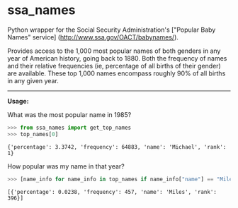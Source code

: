 ssa_names
=========

Python wrapper for the Social Security Administration's ["Popular Baby Names" service] (http://www.ssa.gov/OACT/babynames/).

Provides access to the 1,000 most popular names of both genders in any year of American history, going back to 1880. Both the frequency of names and their relative frequencies (ie, percentage of all births of their gender) are available. These top 1,000 names encompass roughly 90% of all births in any given year.
***

**Usage:**

What was the most popular name in 1985?

```python
>>> from ssa_names import get_top_names
>>> top_names[0]
```
```
{'percentage': 3.3742, 'frequency': 64883, 'name': 'Michael', 'rank': 1}
```


How popular was my name in that year?

```python
>>> [name_info for name_info in top_names if name_info["name"] == "Miles"]
```
```
[{'percentage': 0.0238, 'frequency': 457, 'name': 'Miles', 'rank': 396}]
```

